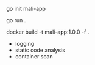go init mali-app

go run . 

docker build -t mali-app:1.0.0 -f .


- logging
- static code analysis
- container scan